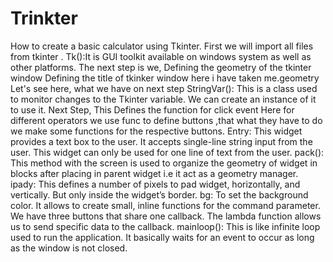 # Trinkter
How to create a basic calculator  using Tkinter.
First we will import all files from tkinter .
Tk():It is GUI toolkit available on windows system as well as other platforms.
The next step is we,
Defining the geometry of the  tkinter window
Defining the title of  tkinker window
here i have taken me.geometry Let's see here,
what we have on next step
StringVar(): This is a class used to monitor changes to the Tkinter variable. We can create an instance of it to use it.
Next Step,
This Defines the function for click event
Here for different operators we use  func to define  buttons ,that what they have to do
we make some functions for the respective buttons.
Entry: This widget provides a text box to the user. It accepts single-line string input from the user. This widget can only be used for one line of text from the user.
pack(): This method with the screen is used to organize the geometry of widget in blocks after placing in parent widget i.e it act as a geometry manager.
ipady: This defines a number of pixels to pad widget, horizontally, and vertically. But only inside the widget’s border.
bg: To set the background color.
It allows to create small, inline functions for the command parameter. We have three buttons that share one callback. The lambda function allows us to send specific data to the callback.
mainloop(): This is like infinite loop used to run the application. It basically waits for an event to occur as long as the window is not closed.


